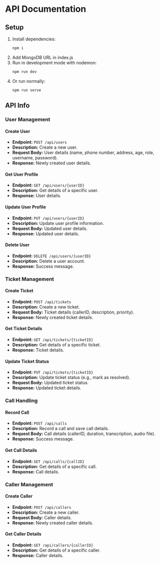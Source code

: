 # API Documentation

## Setup

1. Install dependencies:
   ```bash
   npm i
   ```
2. Add MongoDB URL in index.js
3. Run in development mode with nodemon:
   ```bash
   npm run dev
   ```
4. Or run normally:
   ```bash
   npm run serve
   ```

## API Info

### User Management

#### Create User
- **Endpoint:** `POST /api/users`
- **Description:** Create a new user.
- **Request Body:** User details (name, phone number, address, age, role, username, password).
- **Response:** Newly created user details.

#### Get User Profile
- **Endpoint:** `GET /api/users/{userID}`
- **Description:** Get details of a specific user.
- **Response:** User details.

#### Update User Profile
- **Endpoint:** `PUT /api/users/{userID}`
- **Description:** Update user profile information.
- **Request Body:** Updated user details.
- **Response:** Updated user details.

#### Delete User
- **Endpoint:** `DELETE /api/users/{userID}`
- **Description:** Delete a user account.
- **Response:** Success message.

### Ticket Management

#### Create Ticket
- **Endpoint:** `POST /api/tickets`
- **Description:** Create a new ticket.
- **Request Body:** Ticket details (callerID, description, priority).
- **Response:** Newly created ticket details.

#### Get Ticket Details
- **Endpoint:** `GET /api/tickets/{ticketID}`
- **Description:** Get details of a specific ticket.
- **Response:** Ticket details.

#### Update Ticket Status
- **Endpoint:** `PUT /api/tickets/{ticketID}`
- **Description:** Update ticket status (e.g., mark as resolved).
- **Request Body:** Updated ticket status.
- **Response:** Updated ticket details.

### Call Handling

#### Record Call
- **Endpoint:** `POST /api/calls`
- **Description:** Record a call and save call details.
- **Request Body:** Call details (callerID, duration, transcription, audio file).
- **Response:** Success message.

#### Get Call Details
- **Endpoint:** `GET /api/calls/{callID}`
- **Description:** Get details of a specific call.
- **Response:** Call details.

### Caller Management

#### Create Caller
- **Endpoint:** `POST /api/callers`
- **Description:** Create a new caller.
- **Request Body:** Caller details.
- **Response:** Newly created caller details.

#### Get Caller Details
- **Endpoint:** `GET /api/callers/{callerID}`
- **Description:** Get details of a specific caller.
- **Response:** Caller details.
